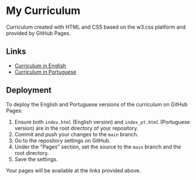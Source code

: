 # My Curriculum

Curriculum created with HTML and CSS based on the w3.css platform and provided by GitHub Pages.

## Links

- [Curriculum in English](https://ezequielmessore.github.io/resume/index.html)
- [Curriculum in Portuguese](https://ezequielmessore.github.io/resume/index_pt.html)

## Deployment

To deploy the English and Portuguese versions of the curriculum on GitHub Pages:

1. Ensure both `index.html` (English version) and `index_pt.html` (Portuguese version) are in the root directory of your repository.
2. Commit and push your changes to the `main` branch.
3. Go to the repository settings on GitHub.
4. Under the "Pages" section, set the source to the `main` branch and the root directory.
5. Save the settings.

Your pages will be available at the links provided above.